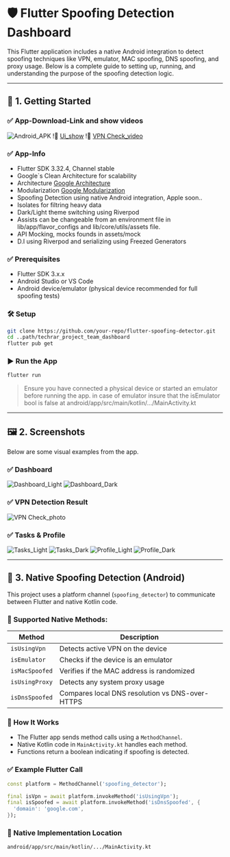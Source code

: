 # 🛡️ Flutter Spoofing Detection Dashboard

This Flutter application includes a native Android integration to detect spoofing techniques like VPN, emulator, MAC spoofing, DNS spoofing, and proxy usage. Below is a complete guide to setting up, running, and understanding the purpose of the spoofing detection logic.

---

## 🚀 1. Getting Started

### ✅ App-Download-Link and show videos
![Android_APK](https://drive.google.com/file/d/1-F8npzsqJP506JLCGPiLpwLd4eJrIhXv/view)
!🎥 [Ui_show](assets/docs/videos/ui_show.mp4)
!🎥 [VPN Check_video](assets/docs/videos/vpn_detection.mp4)

### ✅ App-Info
- Flutter SDK 3.32.4, Channel stable
- Google`s Clean Architecture for scalability
- Architecture [Google Architecture](https://developer.android.com/topic/architecture)
- Modularization [Google Modularization](https://developer.android.com/topic/modularization)
- Spoofing Detection using native Android integration, Apple soon..
- Isolates for filtring heavy data
- Dark/Light theme switching using Riverpod
- Assists can be changeable from an environment file in lib/app/flavor_configs and lib/core/utils/assets file.
- API Mocking, mocks founds in assets/mock
- D.I using Riverpod and serializing using Freezed Generators

### ✅ Prerequisites
- Flutter SDK 3.x.x
- Android Studio or VS Code
- Android device/emulator (physical device recommended for full spoofing tests)

### 🛠️ Setup

```bash
git clone https://github.com/your-repo/flutter-spoofing-detector.git
cd ..path/techrar_project_team_dashboard
flutter pub get
```

### ▶️ Run the App

```bash
flutter run
```

> Ensure you have connected a physical device or started an emulator before running the app.
> in case of emulator insure that the isEmulator bool is false at android/app/src/main/kotlin/.../MainActivity.kt
---

## 🖼️ 2. Screenshots

Below are some visual examples from the app.

### ✅ Dashboard

![Dashboard_Light](assets/docs/images/dashboard_light_theme.jpg)
![Dashboard_Dark](assets/docs/images/dashboard_light_theme.jpg)


### ✅ VPN Detection Result

![VPN Check_photo](assets/docs/images/block_screen.jpg)

### ✅ Tasks & Profile
![Tasks_Light](assets/docs/images/tasks_light_theme.jpg)
![Tasks_Dark](assets/docs/images/tasks_dark_theme.jpg)
![Profile_Light](assets/docs/images/profile_light_theme.jpg)
![Profile_Dark](assets/docs/images/profile_dark_theme.jpg)

---

## 🧩 3. Native Spoofing Detection (Android)

This project uses a platform channel (`spoofing_detector`) to communicate between Flutter and native Kotlin code.

### 📡 Supported Native Methods:
| Method          | Description                                        |
|------------------|----------------------------------------------------|
| `isUsingVpn`     | Detects active VPN on the device                  |
| `isEmulator`     | Checks if the device is an emulator               |
| `isMacSpoofed`   | Verifies if the MAC address is randomized         |
| `isUsingProxy`   | Detects any system proxy usage                    |
| `isDnsSpoofed`   | Compares local DNS resolution vs DNS-over-HTTPS  |

### 🧠 How It Works

- The Flutter app sends method calls using a `MethodChannel`.
- Native Kotlin code in `MainActivity.kt` handles each method.
- Functions return a boolean indicating if spoofing is detected.

### ✅ Example Flutter Call

```dart
const platform = MethodChannel('spoofing_detector');

final isVpn = await platform.invokeMethod('isUsingVpn');
final isSpoofed = await platform.invokeMethod('isDnsSpoofed', {
  'domain': 'google.com',
});
```

### 📂 Native Implementation Location

```
android/app/src/main/kotlin/.../MainActivity.kt
```
